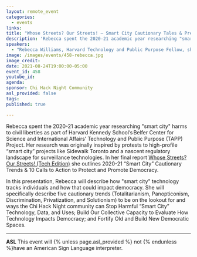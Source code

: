 ```yaml
---
layout: remote_event
categories:
  - events
links: 
title: "Whose Streets? Our Streets! – Smart City Cautionary Tales & Prevention Tactics"
description: 'Rebecca spent the 2020-21 academic year researching "smart city" harms to civil liberties as part of Harvard Kennedy School’s Belfer Center for Science and International Affairs’ Technology and Public Purpose (TAPP) Project. In her final report Whose Streets? Our Streets! (Tech Edition) she outlines 2020-21 “Smart City” Cautionary Trends & 10 Calls to Action to Protect and Promote Democracy. In this presentation, Rebecca will describe how "smart city" technology tracks individuals and how that could impact democracy.'
speakers:
  - "Rebecca Williams, Harvard Technology and Public Purpose Fellow, she/her"
image: /images/events/458-rebecca.jpg
image_credit:
date: 2021-08-24T19:00:00-05:00
event_id: 458
youtube_id: 
agenda: 
sponsor: Chi Hack Night Community
asl_provided: false
tags: 
published: true

---
```


Rebecca spent the 2020-21 academic year researching "smart city" harms to civil liberties as part of Harvard Kennedy School’s Belfer Center for Science and International Affairs’ Technology and Public Purpose (TAPP) Project. Her research was originally inspired by protests to high-profile “smart city” projects like Sidewalk Toronto and a nascent regulatory landscape for surveillance technologies. In her final report [Whose Streets? Our Streets! (Tech Edition)](https://www.belfercenter.org/index.php/publication/whose-streets-our-streets-tech-edition) she outlines 2020-21 “Smart City” Cautionary Trends & 10 Calls to Action to Protect and Promote Democracy.

In this presentation, Rebecca will describe how "smart city" technology tracks individuals and how that could impact democracy. She will specifically describe five cautionary trends (Totalitarianism, Panopticonism, Discrimination, Privatization, and Solutionism) to be on the lookout for and ways the Chi Hack Night community can Stop Harmful “Smart City” Technology, Data, and Uses; Build Our Collective Capacity to Evaluate How Technology Impacts Democracy; and Fortify Old and Build New Democratic Spaces.

---

**ASL** This event will {% unless page.asl_provided %} not {% endunless %}have an American Sign Language interpreter.

